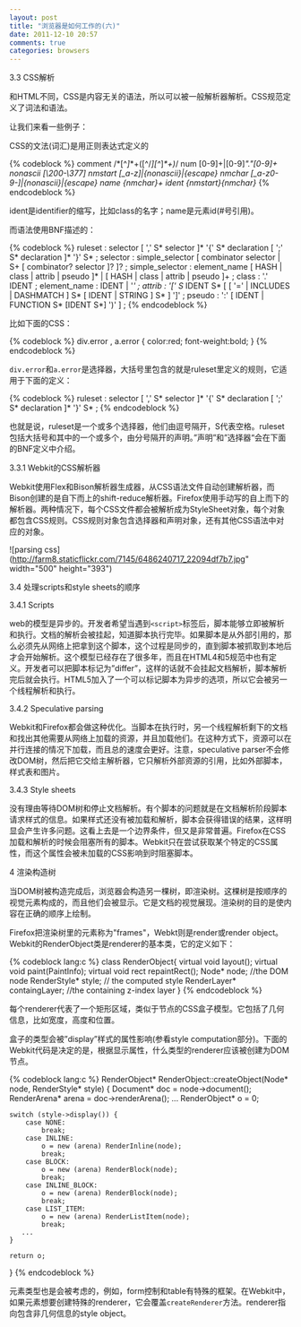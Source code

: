 ```yaml
---
layout: post
title: "浏览器是如何工作的(六)"
date: 2011-12-10 20:57
comments: true
categories: browsers
---
```

3.3 CSS解析

和HTML不同，CSS是内容无关的语法，所以可以被一般解析器解析。CSS规范定义了词法和语法。

让我们来看一些例子：

CSS的文法(词汇)是用正则表达式定义的

{% codeblock %}
comment   \/\*[^*]*\*+([^/*][^*]*\*+)*\/
num   [0-9]+|[0-9]*"."[0-9]+
nonascii  [\200-\377]
nmstart   [_a-z]|{nonascii}|{escape}
nmchar    [_a-z0-9-]|{nonascii}|{escape}
name    {nmchar}+
ident   {nmstart}{nmchar}*
{% endcodeblock %}

ident是identifier的缩写，比如class的名字；name是元素id(#号引用)。

<!-- more -->

而语法使用BNF描述的：

{% codeblock %}
ruleset
  : selector [ ',' S* selector ]*
    '{' S* declaration [ ';' S* declaration ]* '}' S*
  ;
selector
  : simple_selector [ combinator selector | S+ [ combinator? selector ]? ]? 
  ;
simple_selector
  : element_name [ HASH | class | attrib | pseudo ]*
  | [ HASH | class | attrib | pseudo ]+
  ;
class
  : '.' IDENT
  ;
element_name
  : IDENT | '*'
  ;
attrib
  : '[' S* IDENT S* [ [ '=' | INCLUDES | DASHMATCH ] S*
    [ IDENT | STRING ] S* ] ']'
  ;
pseudo
  : ':' [ IDENT | FUNCTION S* [IDENT S*] ')' ]
  ;
{% endcodeblock %}

比如下面的CSS：

{% codeblock %}
div.error , a.error {
  color:red;
  font-weight:bold;
}
{% endcodeblock %}

`div.error`和`a.error`是选择器，大括号里包含的就是ruleset里定义的规则，它适用于下面的定义：

{% codeblock %}
ruleset
  : selector [ ',' S* selector ]*
    '{' S* declaration [ ';' S* declaration ]* '}' S*
  ;
{% endcodeblock %}

也就是说，ruleset是一个或多个选择器，他们由逗号隔开，S代表空格。ruleset包括大括号和其中的一个或多个，由分号隔开的声明。”声明”和”选择器“会在下面的BNF定义中介绍。

3.3.1 Webkit的CSS解析器

Webkit使用Flex和Bison解析器生成器，从CSS语法文件自动创建解析器，而Bison创建的是自下而上的shift-reduce解析器。Firefox使用手动写的自上而下的解析器。两种情况下，每个CSS文件都会被解析成为StyleSheet对象，每个对象都包含CSS规则。CSS规则对象包含选择器和声明对象，还有其他CSS语法中对应的对象。

![parsing css](http://farm8.staticflickr.com/7145/6486240717_22094df7b7.jpg" width="500" height="393")

3.4 处理scripts和style sheets的顺序

3.4.1 Scripts

web的模型是异步的。开发者希望当遇到`<script>`标签后，脚本能够立即被解析和执行。文档的解析会被挂起，知道脚本执行完毕。如果脚本是从外部引用的，那么必须先从网络上把拿到这个脚本，这个过程是同步的，直到脚本被抓取到本地后才会开始解析。这个模型已经存在了很多年，而且在HTML4和5规范中也有定义。开发者可以把脚本标记为”differ”，这样的话就不会挂起文档解析，脚本解析完后就会执行。HTML5加入了一个可以标记脚本为异步的选项，所以它会被另一个线程解析和执行。

3.4.2 Speculative parsing

Webkit和Firefox都会做这种优化。当脚本在执行时，另一个线程解析剩下的文档和找出其他需要从网络上加载的资源，并且加载他们。在这种方式下，资源可以在并行连接的情况下加载，而且总的速度会更好。注意，speculative parser不会修改DOM树，然后把它交给主解析器，它只解析外部资源的引用，比如外部脚本，样式表和图片。

3.4.3 Style sheets

没有理由等待DOM树和停止文档解析。有个脚本的问题就是在文档解析阶段脚本请求样式的信息。如果样式还没有被加载和解析，脚本会获得错误的结果，这样明显会产生许多问题。这看上去是一个边界条件，但又是非常普遍。Firefox在CSS加载和解析的时候会阻塞所有的脚本。Webkit只在尝试获取某个特定的CSS属性，而这个属性会被未加载的CSS影响到时阻塞脚本。

4 渲染构造树

当DOM树被构造完成后，浏览器会构造另一棵树，即渲染树。这棵树是按顺序的视觉元素构成的，而且他们会被显示。它是文档的视觉展现。渲染树的目的是使内容在正确的顺序上绘制。

Firefox把渲染树里的元素称为"frames"，Webkt则是render或render object。
Webkit的RenderObject类是renderer的基本类，它的定义如下：

{% codeblock lang:c %}
class RenderObject{
  virtual void layout();
  virtual void paint(PaintInfo);
  virtual void rect repaintRect();
  Node* node;  //the DOM node
  RenderStyle* style;  // the computed style
  RenderLayer* containgLayer; //the containing z-index layer
}
{% endcodeblock %}

每个renderer代表了一个矩形区域，类似于节点的CSS盒子模型。它包括了几何信息，比如宽度，高度和位置。

盒子的类型会被”display”样式的属性影响(参看style computation部分)。下面的Webkit代码是决定的是，根据显示属性，什么类型的renderer应该被创建为DOM节点。

{% codeblock lang:c %}
RenderObject* RenderObject::createObject(Node* node, RenderStyle* style)
{
    Document* doc = node->document();
    RenderArena* arena = doc->renderArena();
    ...
    RenderObject* o = 0;

    switch (style->display()) {
        case NONE:
            break;
        case INLINE:
            o = new (arena) RenderInline(node);
            break;
        case BLOCK:
            o = new (arena) RenderBlock(node);
            break;
        case INLINE_BLOCK:
            o = new (arena) RenderBlock(node);
            break;
        case LIST_ITEM:
            o = new (arena) RenderListItem(node);
            break;
       ...
    }

    return o;
}
{% endcodeblock %}

元素类型也是会被考虑的，例如，form控制和table有特殊的框架。在Webkit中，如果元素想要创建特殊的renderer，它会覆盖`createRenderer`方法。renderer指向包含非几何信息的style object。

